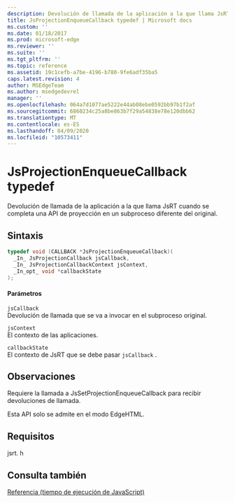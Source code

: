 ```yaml
---
description: Devolución de llamada de la aplicación a la que llama JsRT cuando se completa una API de proyección en un subproceso diferente del original.
title: JsProjectionEnqueueCallback typedef | Microsoft docs
ms.custom: ''
ms.date: 01/18/2017
ms.prod: microsoft-edge
ms.reviewer: ''
ms.suite: ''
ms.tgt_pltfrm: ''
ms.topic: reference
ms.assetid: 19c1cefb-a7be-4196-b780-9fe6adf35ba5
caps.latest.revision: 4
author: MSEdgeTeam
ms.author: msedgedevrel
manager: ''
ms.openlocfilehash: 064a7d1077ae5222e44ab08ebe0592bb97b1f2af
ms.sourcegitcommit: 6860234c25a8be863b7f29a54838e78e120dbb62
ms.translationtype: MT
ms.contentlocale: es-ES
ms.lasthandoff: 04/09/2020
ms.locfileid: "10573411"
---
```

# JsProjectionEnqueueCallback typedef
Devolución de llamada de la aplicación a la que llama JsRT cuando se completa una API de proyección en un subproceso diferente del original.  
  
## Sintaxis  
  
```cpp  
typedef void (CALLBACK *JsProjectionEnqueueCallback)(  
  _In_ JsProjectionCallback jsCallback,  
  _In_ JsProjectionCallbackContext jsContext,  
  _In_opt_ void *callbackState  
);  
```  
  
#### Parámetros  
 `jsCallback`  
 Devolución de llamada que se va a invocar en el subproceso original.  
  
 `jsContext`  
 El contexto de las aplicaciones.  
  
 `callbackState`  
 El contexto de JsRT que se debe pasar `jsCallback` .  
  
## Observaciones  
 Requiere la llamada a JsSetProjectionEnqueueCallback para recibir devoluciones de llamada.  
  
 Esta API solo se admite en el modo EdgeHTML.  
  
## Requisitos  
 jsrt. h  
  
## Consulta también  
 [Referencia (tiempo de ejecución de JavaScript)](../chakra-hosting/reference-javascript-runtime.md)